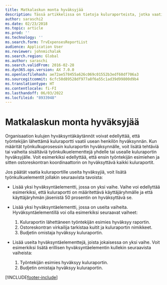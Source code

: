 ```yaml
---
title: Matkalaskun monta hyväksyjää
description: Tässä artikkelissa on tietoja kuluraporteista, jotka vaativat usean henkilön hyväksynnän.
author: saraschi2
ms.date: 02/23/2018
ms.topic: article
ms.prod: ''
ms.technology: ''
ms.search.form: TrvExpensesReportList
audience: Application User
ms.reviewer: johnmichalak
ms.search.region: Global
ms.author: saraschi
ms.search.validFrom: 2016-02-28
ms.dyn365.ops.version: AX 7.0.0
ms.openlocfilehash: ae72ae578455a626c069c01552b3edf60df706a3
ms.sourcegitcommit: 6cfc50d89528df977a8f6a55c1ad39d99800d9b4
ms.translationtype: HT
ms.contentlocale: fi-FI
ms.lasthandoff: 06/03/2022
ms.locfileid: "8933948"
---
```

# <a name="multiple-approvers-on-an-expense-report"></a>Matkalaskun monta hyväksyjää

Organisaation kulujen hyväksyntäkäytännöt voivat edellyttää, että työntekijän lähettämä kuluraportti vaatii usean henkilön hyväksynnän. Kun määrität työnkulkuprosessin kuluraportin hyväksynnälle, voit lisätä tehtäviä tai vaiheita sisältäviä työnkulkuelementtejä yhdelle tai usealle kuluraportin hyväksyjälle. Voit esimerkiksi edellyttää, että ensin työntekijän esimiehen ja sitten ostoreskontran koordinaattorin on hyväksyttävä kaikki kuluraportit.

Jos päätät vaatia kuluraportille useita hyväksyjiä, voit lisätä työnkulkuelementit jollakin seuraavista tavoista:

- Lisää yksi hyväksyntäelementti, jossa on yksi vaihe. Vaihe voi edellyttää esimerkiksi, että kuluraportti on määritettävä käyttäjäryhmälle ja että käyttäjäryhmän jäsenistä 50 prosentin on hyväksyttävä se.
- Lisää yksi hyväksyntäelementti, jossa on useita vaiheita. Hyväksyntäelementillä voi olla esimerkiksi seuraavat vaiheet:

    1. Kuluraportin lähettäneen työntekijän esimies hyväksyy raportin.
    2. Ostoreskontran virkailija tarkistaa kuitit ja kuluraportin nimikkeet.
    3. Budjetin omistaja hyväksyy kuluraportin.

- Lisää useita hyväksyntäelementtejä, joista jokaisessa on yksi vaihe. Voit esimerkiksi lisätä erillisen hyväksyntäelementin kullekin seuraavista vaiheista:

    1. Työntekijän esimies hyväksyy kuluraportin.
    2. Budjetin omistaja hyväksyy kuluraportin.


[!INCLUDE[footer-include](../includes/footer-banner.md)]